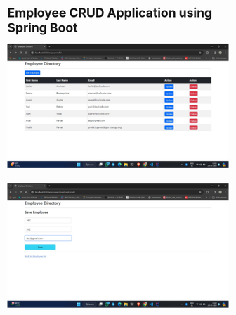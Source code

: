 # Employee CRUD Application using Spring Boot

![Sample Image](/img1.jpg)

\
![Sample Image](/img2.jpg)
